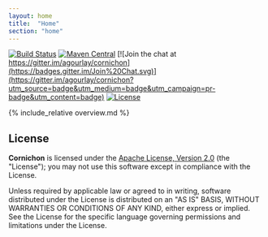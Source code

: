 ```yaml
---
layout: home
title:  "Home"
section: "home"
---
```


[![Build Status](https://travis-ci.org/agourlay/cornichon.svg?branch=master)](https://travis-ci.org/agourlay/cornichon)
[![Maven Central](https://maven-badges.herokuapp.com/maven-central/com.github.agourlay/cornichon-core_2.12/badge.svg)](https://maven-badges.herokuapp.com/maven-central/com.github.agourlay/cornichon-core_2.12)
[![Join the chat at https://gitter.im/agourlay/cornichon](https://badges.gitter.im/Join%20Chat.svg)](https://gitter.im/agourlay/cornichon?utm_source=badge&utm_medium=badge&utm_campaign=pr-badge&utm_content=badge)
[![License](http://img.shields.io/:license-Apache%202-brightgreen.svg)](http://www.apache.org/licenses/LICENSE-2.0.txt)

<a name="overview"></a>

{% include_relative overview.md %}

## License

**Cornichon** is licensed under the [Apache License, Version 2.0](http://www.apache.org/licenses/LICENSE-2.0) (the
"License"); you may not use this software except in compliance with the License.

Unless required by applicable law or agreed to in writing, software
distributed under the License is distributed on an "AS IS" BASIS,
WITHOUT WARRANTIES OR CONDITIONS OF ANY KIND, either express or implied.
See the License for the specific language governing permissions and
limitations under the License.
